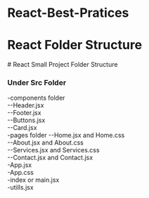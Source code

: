 # React-Best-Pratices

<h1>React Folder Structure</h1>
# React Small Project Folder Structure
<br>
<h3>Under Src Folder</h3>
-components folder <br>
  --Header.jsx <br>
  --Footer.jsx <br>
  --Buttons.jsx <br>
  --Card.jsx <br>
-pages folder
 --Home.jsx and Home.css <br>
 --About.jsx and About.css <br>
 --Services.jsx and Services.css <br>
 --Contact.jsx and Contact.jsx <br>
-App.jsx <br>
-App.css <br>
-index or main.jsx <br>
-utills.jsx <br>

